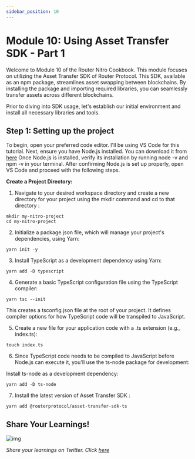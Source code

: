 ```yaml
---
sidebar_position: 10
---
```


# Module 10: Using Asset Transfer SDK - Part 1

Welcome to Module 10 of the Router Nitro Cookbook. This module focuses on utilizing the Asset Transfer SDK of Router Protocol. This SDK, available as an npm package, streamlines asset swapping between blockchains. By installing the package and importing required libraries, you can seamlessly transfer assets across different blockchains.

Prior to diving into SDK usage, let's establish our initial environment and install all necessary libraries and tools.

## Step 1: Setting up the project

To begin, open your preferred code editor. I'll be using VS Code for this tutorial. Next, ensure you have Node.js installed. You can download it from [here](https://nodejs.org/en/download.)
Once Node.js is installed, verify its installation by running node -v and npm -v in your terminal. After confirming Node.js is set up properly, open VS Code and proceed with the following steps.

**Create a Project Directory:**

1. Navigate to your desired workspace directory and create a new directory for your project using the mkdir command and cd to that directory :

```
mkdir my-nitro-project
cd my-nitro-project
```

2. Initialize a package.json file, which will manage your project's dependencies, using Yarn:

```
yarn init -y
```

3. Install TypeScript as a development dependency using Yarn:

```
yarn add -D typescript
```

4. Generate a basic TypeScript configuration file using the TypeScript compiler:

```
yarn tsc --init
```

This creates a tsconfig.json file at the root of your project. It defines compiler options for how TypeScript code will be transpiled to JavaScript.

5. Create a new file for your application code with a .ts extension (e.g., index.ts):

```
touch index.ts
```

6. Since TypeScript code needs to be compiled to JavaScript before Node.js can execute it, you'll use the ts-node package for development:

Install ts-node as a development dependency:

```
yarn add -D ts-node
```

7. Install the latest version of Asset Transfer SDK :

```
yarn add @routerprotocol/asset-transfer-sdk-ts
```

## Share Your Learnings!

![img](https://github.com/router-resources/Router-Nitro-CookBook/assets/124175970/23258532-0dfa-407e-b695-2ed2eb39d1bc)

_Share your learnings on Twitter. Click [here](https://clicktotweet.com/1Jp38)_
